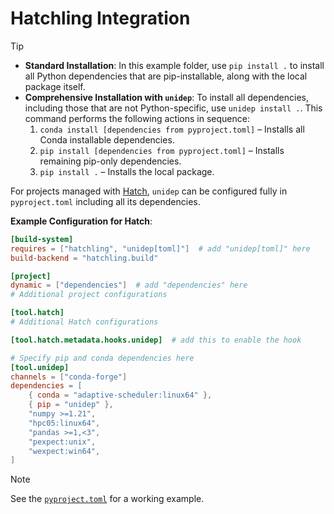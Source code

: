 # Hatchling Integration

> [!TIP]
> - **Standard Installation**: In this example folder, use `pip install .` to install all Python dependencies that are pip-installable, along with the local package itself.
> - **Comprehensive Installation with `unidep`**: To install all dependencies, including those that are not Python-specific, use `unidep install .`. This command performs the following actions in sequence:
>   1. `conda install [dependencies from pyproject.toml]` – Installs all Conda installable dependencies.
>   2. `pip install [dependencies from pyproject.toml]` – Installs remaining pip-only dependencies.
>   3. `pip install .` – Installs the local package.

For projects managed with [Hatch](https://hatch.pypa.io/), `unidep` can be configured fully in `pyproject.toml` including all its dependencies.

**Example Configuration for Hatch**:

```toml
[build-system]
requires = ["hatchling", "unidep[toml]"]  # add "unidep[toml]" here
build-backend = "hatchling.build"

[project]
dynamic = ["dependencies"]  # add "dependencies" here
# Additional project configurations

[tool.hatch]
# Additional Hatch configurations

[tool.hatch.metadata.hooks.unidep]  # add this to enable the hook

# Specify pip and conda dependencies here
[tool.unidep]
channels = ["conda-forge"]
dependencies = [
    { conda = "adaptive-scheduler:linux64" },
    { pip = "unidep" },
    "numpy >=1.21",
    "hpc05:linux64",
    "pandas >=1,<3",
    "pexpect:unix",
    "wexpect:win64",
]
```

> [!NOTE]
> See the [`pyproject.toml`](pyproject.toml) for a working example.
